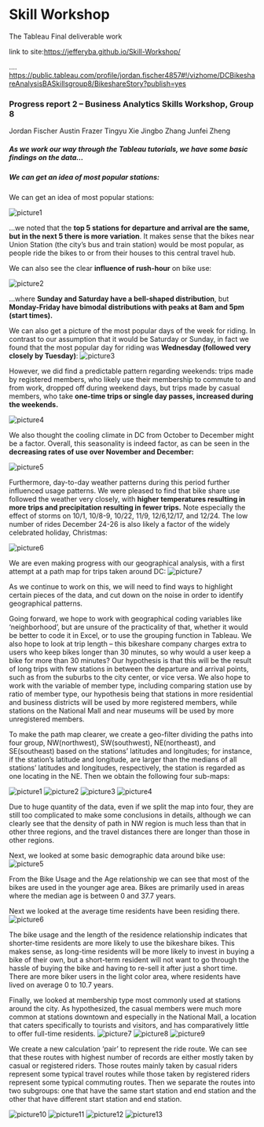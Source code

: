 # Skill Workshop 
The Tableau Final deliverable work 


link to site:https://jefferyba.github.io/Skill-Workshop/

....
https://public.tableau.com/profile/jordan.fischer4857#!/vizhome/DCBikeshareAnalysisBASkillsgroup8/BikeshareStory?publish=yes
### Progress report 2 – Business Analytics Skills Workshop, Group 8

Jordan Fischer
Austin Frazer
Tingyu Xie
Jingbo Zhang
Junfei Zheng

##### As we work our way through the Tableau tutorials, we have some basic findings on the data…

##### We can get an idea of most popular stations: 

We can get an idea of most popular stations: 

![picture1](https://user-images.githubusercontent.com/21350380/32204532-2ff21156-bdc0-11e7-928c-944ed24ded7a.png)

…we noted that the **top 5 stations for departure and arrival are the same, but in the next 5 there is more variation**. It makes sense that the bikes near Union Station (the city’s bus and train station) would be most popular, as people ride the bikes to or from their houses to this central travel hub. 

We can also see the clear **influence of rush-hour** on bike use:

![picture2](https://user-images.githubusercontent.com/21350380/32204536-34448aea-bdc0-11e7-9769-3778d848b190.png)

…where **Sunday and Saturday have a bell-shaped distribution**, but **Monday-Friday have bimodal distributions with peaks at 8am and 5pm (start times).** 

We can also get a picture of the most popular days of the week for riding. In contrast to our assumption that it would be Saturday or Sunday, in fact we found that the most popular day for riding was **Wednesday (followed very closely by Tuesday)**:
![picture3](https://user-images.githubusercontent.com/21350380/32204538-36036734-bdc0-11e7-96d7-31754978db97.png)

However, we did find a predictable pattern regarding weekends: trips made by registered members, who likely use their membership to commute to and from work, dropped off during weekend days, but trips made by casual members, who take **one-time trips or single day passes, increased during the weekends.** 

![picture4](https://user-images.githubusercontent.com/21350380/32204539-379b5778-bdc0-11e7-9744-92f12f4b678f.png)

We also thought the cooling climate in DC from October to December might be a factor. Overall, this seasonality is indeed factor, as can be seen in the **decreasing rates of use over November and December:** 

![picture5](https://user-images.githubusercontent.com/21350380/32204540-39be1ee6-bdc0-11e7-9a7a-6d32cbc19633.png)

Furthermore, day-to-day weather patterns during this period further influenced usage patterns. We were pleased to find that bike share use followed the weather very closely, with **higher temperatures resulting in more trips and precipitation resulting in fewer trips.** Note especially the effect of storms on 10/1, 10/8-9, 10/22, 11/9, 12/6,12/17, and 12/24. The low number of rides December 24-26 is also likely a factor of the widely celebrated holiday, Christmas:

![picture6](https://user-images.githubusercontent.com/21350380/32204542-3ccca1ca-bdc0-11e7-81fd-d55a0962fe50.png)

We are even making progress with our geographical analysis, with a first attempt at a path map for trips taken around DC:
![picture7](https://user-images.githubusercontent.com/21350380/32204546-3fa7a4c6-bdc0-11e7-9c8b-b16d104439f1.png)

As we continue to work on this, we will need to find ways to highlight certain pieces of the data, and cut down on the noise in order to identify geographical patterns. 

Going forward, we hope to work with geographical coding variables like ‘neighborhood’, but are unsure of the practicality of that, whether it would be better to code it in Excel, or to use the grouping function in Tableau. We also hope to look at trip length – this bikeshare company charges extra to users who keep bikes longer than 30 minutes, so why would a user keep a bike for more than 30 minutes? Our hypothesis is that this will be the result of long trips with few stations in between the departure and arrival points, such as from the suburbs to the city center, or vice versa. We also hope to work with the variable of member type, including comparing station use by ratio of member type, our hypothesis being that stations in more residential and business districts will be used by more registered members, while stations on the National Mall and near museums will be used by more unregistered members. 


To make the path map clearer, we create a geo-filter dividing the paths into four group, NW(northwest), SW(southwest), NE(northeast), and SE(southeast) based on the stations’ latitudes and longitudes; for instance, if the station’s latitude and longitude, are larger than the medians of all stations’ latitudes and longitudes, respectively, the station is regarded as one locating in the NE. Then we obtain the following four sub-maps:

![picture1](https://user-images.githubusercontent.com/21350380/33451864-5529dd24-d5de-11e7-8cdb-f47468509747.png)
![picture2](https://user-images.githubusercontent.com/21350380/33451870-59d763aa-d5de-11e7-8e00-31aafaeace88.png)
![picture3](https://user-images.githubusercontent.com/21350380/33451871-5ab34fa0-d5de-11e7-9a29-c632b2c431d8.png)
![picture4](https://user-images.githubusercontent.com/21350380/33451873-5b90dbb8-d5de-11e7-90fd-7a7d2022ec71.png)

Due to huge quantity of the data, even if we split the map into four, they are still too complicated to make some conclusions in details, although we can clearly see that the density of path in NW region is much less than that in other three regions, and the travel distances there are longer than those in other regions. 

Next, we looked at some basic demographic data around bike use: 
![picture5](https://user-images.githubusercontent.com/21350380/33451874-5d497abe-d5de-11e7-9455-33989f3f35bc.png)

From the Bike Usage and the Age relationship we can see that most of the bikes are used in the younger age area. Bikes are primarily used in areas where the median age is between 0 and 37.7 years. 

Next we looked at the average time residents have been residing there. 
![picture6](https://user-images.githubusercontent.com/21350380/33451877-5e1dab68-d5de-11e7-9a59-2be20624659e.png)

The bike usage and the length of the residence relationship indicates that shorter-time residents are more likely to use the bikeshare bikes. This makes sense, as long-time residents will be more likely to invest in buying a bike of their own, but a short-term resident will not want to go through the hassle of buying the bike and having to re-sell it after just a short time. There are more biker users in the light color area, where residents have lived on average 0 to 10.7 years.  

Finally, we looked at membership type most commonly used at stations around the city. As hypothesized, the casual members were much more common at stations downtown and especially in the National Mall, a location that caters specifically to tourists and visitors, and has comparatively little to offer full-time residents. 
![picture7](https://user-images.githubusercontent.com/21350380/33451878-5f740746-d5de-11e7-9966-0bf1ad06cc6d.png)
![picture8](https://user-images.githubusercontent.com/21350380/33451884-61ceb540-d5de-11e7-913d-93be11c2941d.png)
![picture9](https://user-images.githubusercontent.com/21350380/33451888-62c623f2-d5de-11e7-88ce-2a4f7b254de7.png)

We create a new calculation ‘pair’ to represent the ride route. We can see that these routes with highest number of records are either mostly taken by casual or registered riders. Those routes mainly taken by casual riders represent some typical travel routes while those taken by registered riders represent some typical commuting routes. Then we separate the routes into two subgroups: one that have the same start station and end station and the other that have different start station and end station.

![picture10](https://user-images.githubusercontent.com/21350380/33451890-63a5bf26-d5de-11e7-9320-a556271487a5.png)
![picture11](https://user-images.githubusercontent.com/21350380/33451891-64ca1bb8-d5de-11e7-85c1-3e39fbd28ea6.png)
![picture12](https://user-images.githubusercontent.com/21350380/33451892-659a0a4e-d5de-11e7-9e0b-078893448669.png)
![picture13](https://user-images.githubusercontent.com/21350380/33451893-666d944a-d5de-11e7-8821-c10f1f69ecb7.png)





